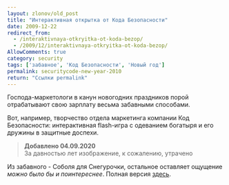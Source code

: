 ```yaml
---
layout: zlonov/old_post
title: "Интерактивная открытка от Кода Безопасности"
date: 2009-12-22
redirect_from:
  - /interaktivnaya-otkryitka-ot-koda-bezop/
  - /2009/12/interaktivnaya-otkryitka-ot-koda-bezop/
AllowComments: true
category: security
tags: ['забавное', 'Код Безопасности', 'Новый год']
permalink: securitycode-new-year-2010
return: "Ссылки permalink"
---
```

Господа-маркетологи в канун новогодних праздников порой отрабатывают свою зарплату весьма забавными способами.

Вот, например, творчество отдела маркетинга компании Код Безопасности:
интерактивная flash-игра с одеванием богатыря и его дружины  в защитные доспехи.

> **Добавлено 04.09.2020**\
> За давностью лет изображение, к сожалению, утрачено

Из забавного - Соболя для Снегурочки, остальное оставляет ощущение _можно было бы и поинтереснее_. Полная версия [здесь](http://www.securitycode.ru/happynewyear/).
